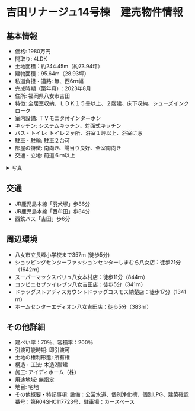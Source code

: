 # 吉田リナージュ14号棟　建売物件情報

## 基本情報
- 価格: 1980万円
- 間取り: 4LDK
- 土地面積：約244.45m（約73.94坪）
- 建物面積：95.64m（28.93坪）
- 私道負担・道路: 無、西6ｍ幅
- 完成時期（築年月）: 2023年8月
- 住所: 福岡県八女市吉田
- 特徴: 全居室収納、ＬＤＫ１５畳以上、２階建、床下収納、シューズインクローク
- 室内設備: ＴＶモニタ付インターホン
- キッチン: システムキッチン、対面式キッチン
- バス・トイレ: トイレ２ヶ所、浴室１坪以上、浴室に窓
- 駐車・駐輪: 駐車２台可
- 部屋の特徴: 南向き、陽当り良好、全室南向き
- 交通・立地: 前道６ｍ以上

<details><summary>写真</summary>
  
![現地外観写真](https://github.com/kouairchair/myhome/assets/11924482/67235330-d1ad-4656-8865-0c2ce002a983)
![間取り図](https://github.com/kouairchair/myhome/assets/11924482/28b5c7a0-5902-432a-9092-90b4f1060ca7)
![リビング](https://github.com/kouairchair/myhome/assets/11924482/5622d3b3-b712-4a84-9548-e30736ce5951)
![浴室](https://github.com/kouairchair/myhome/assets/11924482/d3e32b33-f920-4460-a09c-a1dfd791d091)
![キッチン](https://github.com/kouairchair/myhome/assets/11924482/9684782f-7fc4-4725-b61d-6d01ff1ddd0b)
![和室](https://github.com/kouairchair/myhome/assets/11924482/e52fca6e-600d-4201-b6ba-f784515ce0b9)
![玄関](https://github.com/kouairchair/myhome/assets/11924482/fbddc650-6752-45bb-bf5f-5b9fe20b6e88)
![シャンプードレッサー](https://github.com/kouairchair/myhome/assets/11924482/fccd96c0-436d-4fa5-b79b-5526430259c9)
![クローゼット1](https://github.com/kouairchair/myhome/assets/11924482/16c09472-8fc1-46c3-8199-0b2dda085a26)
![トイレ](https://github.com/kouairchair/myhome/assets/11924482/c6496d3c-cb8d-45b6-ab17-37d264b0d9f1)
![駐車場](https://github.com/kouairchair/myhome/assets/11924482/8a58e1f1-458a-433a-8ea4-5b438b8a46f0)
![バルコニー](https://github.com/kouairchair/myhome/assets/11924482/4a19df51-dbb9-46ad-b17d-0d552e79aea9)
![TVモニターホン](https://github.com/kouairchair/myhome/assets/11924482/9c080b10-29cc-4b99-ac73-bef78199847e)
![洋室1](https://github.com/kouairchair/myhome/assets/11924482/fee3cb17-24f3-4ea9-aa64-e7edb92fe357)
![ウォークインクローゼット](https://github.com/kouairchair/myhome/assets/11924482/067c8c1a-51a4-4ccb-8194-758654eb02c1)
![洋室2](https://github.com/kouairchair/myhome/assets/11924482/f47439b8-7342-4538-99ab-c07f57e11487)
![クローゼット2](https://github.com/kouairchair/myhome/assets/11924482/aeeb1d8b-a70d-4385-b690-fff262f5493a)
![洋室3](https://github.com/kouairchair/myhome/assets/11924482/3c67890b-f3c0-4646-b178-589088061c3a)
![クローゼット3](https://github.com/kouairchair/myhome/assets/11924482/41cba627-f252-4b52-a1ee-a043370c10f5)
![シューズボックス](https://github.com/kouairchair/myhome/assets/11924482/7b123ac4-bc10-4846-830a-949a85303191)

</details>

## 交通
- JR鹿児島本線「羽犬塚」歩86分
- JR鹿児島本線「西牟田」歩84分
- 西鉄バス「吉田」歩6分

## 周辺環境
- 八女市立長峰小学校まで357m (徒歩5分)
- ショッピングセンターファッションセンターしまむら八女店：徒歩21分（1642ｍ）
- スーパーマックスバリュ八女本村店：徒歩11分（844ｍ）
- コンビニセブンイレブン八女吉田店：徒歩5分（341ｍ）
- ドラッグストアディスカウントドラッグコスモス納楚店：徒歩17分（1341ｍ）
- ホームセンターエディオン八女吉田店：徒歩5分（383ｍ）

## その他詳細
- 建ぺい率：70％、容積率：200％
- 引渡可能時期: 即引渡可
- 土地の権利形態: 所有権
- 構造・工法: 木造2階建
- 施工: アイディホーム（株）
- 用途地域: 無指定
- 地目: 宅地
- その他概要・特記事項: 設備：公営水道、個別浄化槽、個別LPG、建築確認番号：第R04SHC117723号、駐車場：カースペース
